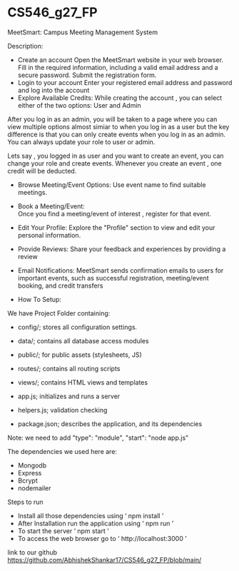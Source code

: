 # CS546_g27_FP
MeetSmart: Campus Meeting Management System

Description:

- Create an account
Open the MeetSmart website in your web browser.
Fill in the required information, including a valid email address and a secure password.
Submit the registration form.
- Login to your account
Enter your registered email address and password and log into the account
- Explore Available Credits:
While creating the account , you can select either of the two options: User and Admin

After you log in as an admin, you will be taken to a page where you can view multiple options almost simiar to when you log in as a user but the key difference is that you can only create events when you log in as an admin. You can always update your role to user or admin.

Lets say , you logged in as user and you want to create an event, you can change your role and create events.
Whenever you create an event , one credit will be deducted.

- Browse Meeting/Event Options:
  Use event name to find suitable meetings.
- Book a Meeting/Event:  
Once you find a meeting/event of interest , register for that event.
- Edit Your Profile:
Explore the "Profile" section to view and edit your personal information.
- Provide Reviews:
Share your feedback and experiences by providing a review
- Email Notifications:
MeetSmart sends confirmation emails to users for important events, such as successful registration, meeting/event booking, and credit transfers


- How To Setup:

We have Project Folder containing:

- config/; stores all configuration settings.
  
- data/; contains all database access modules
  
- public/; for public assets (stylesheets, JS)
  
- ​​routes/; contains all routing scripts

- views/; contains HTML views and templates
  
- app.js; initializes and runs a server
  
- helpers.js; validation checking
  
- package.json; describes the application, and its dependencies

Note: we need to add "type": "module", "start": "node app.js"

The dependencies we used here are:
- Mongodb
- Express
- Bcrypt
- nodemailer

Steps to run
- Install all those dependencies using ‘ npm install ’
- After Installation run the application using ‘ npm run ’
- To start the server ‘ npm start ’
- To access the web browser go to ‘ http://localhost:3000 ’ 

link to our github https://github.com/AbhishekShankar17/CS546_g27_FP/blob/main/


